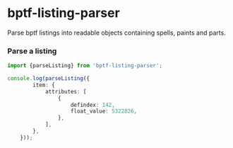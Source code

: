 # bptf-listing-parser
Parse bptf listings into readable objects containing spells, paints and parts. 

### Parse a listing
```ts
import {parseListing} from 'bptf-listing-parser';

console.log(parseListing({
        item: {
            attributes: [
                {
                    defindex: 142,
                    float_value: 5322826,
                },
            ],
        },
    }));
```
